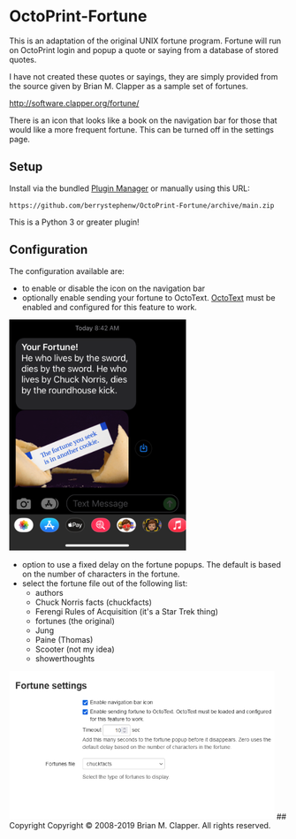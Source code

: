 # OctoPrint-Fortune

This is an adaptation of the original UNIX fortune program. Fortune will 
run on OctoPrint login and popup a quote or saying from a database of stored quotes.

I have not created these quotes or sayings, they are simply provided from the
source given by Brian M. Clapper as a sample set of fortunes.

http://software.clapper.org/fortune/

There is an icon that looks like a book on the navigation bar for those that 
would like a more frequent fortune. This can be turned off in the settings page.

## Setup

Install via the bundled [Plugin Manager](https://docs.octoprint.org/en/master/bundledplugins/pluginmanager.html)
or manually using this URL:

    https://github.com/berrystephenw/OctoPrint-Fortune/archive/main.zip

This is a Python 3 or greater plugin!

## Configuration

The configuration available are:
* to enable or disable the icon on the navigation bar 
* optionally enable sending your fortune to OctoText. [OctoText](https://plugins.octoprint.org/plugins/OctoText/) must be enabled and configured for
this feature to work.

<img width="320" alt="Fortune" src="octoprint_fortune/assets/img/fortune-text.png">

* option to use a fixed delay on the fortune popups. The default is based on
the number of characters in the fortune.
* select the fortune file out of the following list:
  * authors
  * Chuck Norris facts (chuckfacts)
  * Ferengi Rules of Acquisition (it's a Star Trek thing)
  * fortunes (the original)
  * Jung
  * Paine (Thomas)
  * Scooter (not my idea)
  * showerthoughts

<img width="480" alt="Fortune" src="octoprint_fortune/assets/img/fortune-settings.png">
## Copyright
Copyright © 2008-2019 Brian M. Clapper. All rights reserved.
